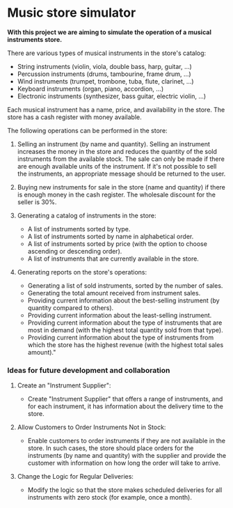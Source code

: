 # Music store simulator

**With this project we are aiming to simulate the operation of a musical instruments store.**

There are various types of musical instruments in the store's catalog:
  - String instruments (violin, viola, double bass, harp, guitar, ...)
  - Percussion instruments (drums, tambourine, frame drum, ...)
  - Wind instruments (trumpet, trombone, tuba, flute, clarinet, ...)
  - Keyboard instruments (organ, piano, accordion, ...)
  - Electronic instruments (synthesizer, bass guitar, electric violin, ...)

Each musical instrument has a name, price, and availability in the store. The store has a cash register with money available.

The following operations can be performed in the store:

1. Selling an instrument (by name and quantity). Selling an instrument increases the money in the store and reduces the quantity of the sold instruments from the available stock. The sale can only be made if there are enough available units of the instrument. If it's not possible to sell the instruments, an appropriate message should be returned to the user.

2. Buying new instruments for sale in the store (name and quantity) if there is enough money in the cash register. The wholesale discount for the seller is 30%.

3. Generating a catalog of instruments in the store:

   - A list of instruments sorted by type.
   - A list of instruments sorted by name in alphabetical order.
   - A list of instruments sorted by price (with the option to choose ascending or descending order).
   - A list of instruments that are currently available in the store.

4. Generating reports on the store's operations:

    - Generating a list of sold instruments, sorted by the number of sales.
    - Generating the total amount received from instrument sales.
    - Providing current information about the best-selling instrument (by quantity compared to others).
    - Providing current information about the least-selling instrument.
    - Providing current information about the type of instruments that are most in demand (with the highest total quantity sold from that type).
    - Providing current information about the type of instruments from which the store has the highest revenue (with the highest total sales amount)."

### Ideas for future development and collaboration

1. Create an "Instrument Supplier":

   - Create "Instrument Supplier" that offers a range of instruments, and for each instrument, it has information about the delivery time to the store.
   
2. Allow Customers to Order Instruments Not in Stock:
   - Enable customers to order instruments if they are not available in the store. In such cases, the store should place orders for the instruments (by name and quantity) with the supplier and provide the customer with information on how long the order will take to arrive.
   
3. Change the Logic for Regular Deliveries:
   - Modify the logic so that the store makes scheduled deliveries for all instruments with zero stock (for example, once a month).

